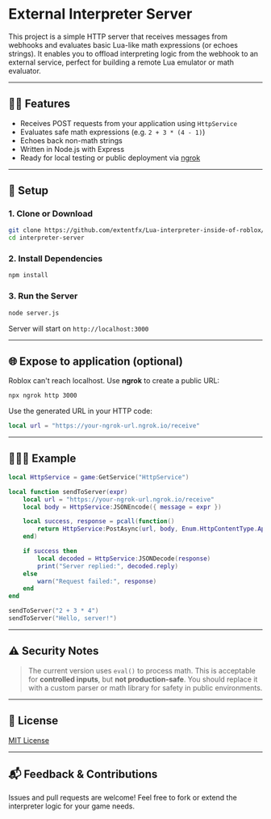 # External Interpreter Server

This project is a simple HTTP server that receives messages from webhooks and evaluates basic Lua-like math expressions (or echoes strings). It enables you to offload interpreting logic from the webhook to an external service, perfect for building a remote Lua emulator or math evaluator.

---

## 🧑‍💻 Features

* Receives POST requests from your application using `HttpService`
* Evaluates safe math expressions (e.g. `2 + 3 * (4 - 1)`)
* Echoes back non-math strings
* Written in Node.js with Express
* Ready for local testing or public deployment via [ngrok](https://ngrok.com)

---

## 💠 Setup

### 1. Clone or Download

```bash
git clone https://github.com/extentfx/Lua-interpreter-inside-of-roblox/server.js
cd interpreter-server
```

### 2. Install Dependencies

```bash
npm install
```

### 3. Run the Server

```bash
node server.js
```

Server will start on `http://localhost:3000`

---

## 🌐 Expose to application (optional)

Roblox can't reach localhost. Use **ngrok** to create a public URL:

```bash
npx ngrok http 3000
```

Use the generated URL in your HTTP code:

```lua
local url = "https://your-ngrok-url.ngrok.io/receive"
```

---

## 🧏🏻‍💻 Example

```lua
local HttpService = game:GetService("HttpService")

local function sendToServer(expr)
	local url = "https://your-ngrok-url.ngrok.io/receive"
	local body = HttpService:JSONEncode({ message = expr })

	local success, response = pcall(function()
		return HttpService:PostAsync(url, body, Enum.HttpContentType.ApplicationJson)
	end)

	if success then
		local decoded = HttpService:JSONDecode(response)
		print("Server replied:", decoded.reply)
	else
		warn("Request failed:", response)
	end
end

sendToServer("2 + 3 * 4")
sendToServer("Hello, server!")
```

---

## ⚠️ Security Notes

> The current version uses `eval()` to process math. This is acceptable for **controlled inputs**, but **not production-safe**. You should replace it with a custom parser or math library for safety in public environments.

---

## 📄 License

[MIT License](https://github.com/Extentfx/Luau-Interpreter/blob/main/MITLicense)

---

## 📬 Feedback & Contributions

Issues and pull requests are welcome! Feel free to fork or extend the interpreter logic for your game needs.
